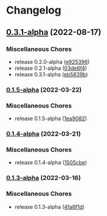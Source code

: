 # Changelog

## [0.3.1-alpha](https://github.com/instill-ai/protogen-python/compare/v0.1.5-alpha...v0.3.1-alpha) (2022-08-17)


### Miscellaneous Chores

* release 0.2.0-alpha ([e925396](https://github.com/instill-ai/protogen-python/commit/e925396cf409993b2fa40550a924248be0811d88))
* release 0.2.1-alpha ([03de6f4](https://github.com/instill-ai/protogen-python/commit/03de6f4e989bbd0e136eafa17cdb5dd3089ce4ab))
* release 0.3.1-alpha ([eb5839b](https://github.com/instill-ai/protogen-python/commit/eb5839bb620b9850d0a628db6fa9b47e5571531d))

### [0.1.5-alpha](https://github.com/instill-ai/protogen-python/compare/v0.1.4-alpha...v0.1.5-alpha) (2022-03-22)


### Miscellaneous Chores

* release 0.1.5-alpha ([1ea9082](https://github.com/instill-ai/protogen-python/commit/1ea90826c0402450405755064ec7ffdd9209b131))

### [0.1.4-alpha](https://github.com/instill-ai/protogen-python/compare/v0.1.3-alpha...v0.1.4-alpha) (2022-03-21)


### Miscellaneous Chores

* release 0.1.4-alpha ([1505cbe](https://github.com/instill-ai/protogen-python/commit/1505cbec14927b8897b57f338d6e771682df78c8))

### [0.1.3-alpha](https://github.com/instill-ai/protogen-python/compare/v0.1.2-alpha...v0.1.3-alpha) (2022-03-16)


### Miscellaneous Chores

* release 0.1.3-alpha ([4fa6f1d](https://github.com/instill-ai/protogen-python/commit/4fa6f1da4313b7eef6340607623a73c945e50309))
